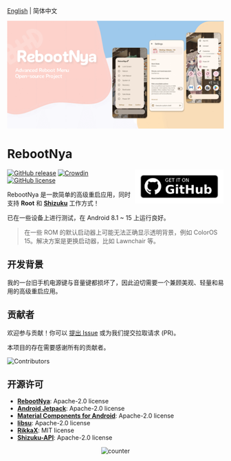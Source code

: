 [English](README.md) | 简体中文

<img src="./image/banner.png" alt="Banner"/>

# RebootNya

[<img src="./image/badges/get-it-on-github.png"
     alt="Get it on Github"
     height="80"
     align="right">](https://github.com/daisukiKaffuChino/RebootNya/releases)

[![GitHub release](https://img.shields.io/github/release/daisukiKaffuChino/RebootNya.svg?logo=github)](https://github.com/daisukiKaffuChino/RebootNya/releases/latest)
[![Crowdin](https://badges.crowdin.net/rebootnya/localized.svg)](https://crowdin.com/project/rebootnya)
[![GitHub license](https://img.shields.io/github/license/daisukiKaffuChino/RebootNya)](https://github.com/daisukiKaffuChino/RebootNya/blob/master/LICENSE)

RebootNya 是一款简单的高级重启应用，同时支持 **Root** 和 **[Shizuku](https://shizuku.rikka.app/)** 工作方式！

已在一些设备上进行测试，在 Android 8.1 ~ 15 上运行良好。

> 在一些 ROM 的默认启动器上可能无法正确显示透明背景，例如 ColorOS 15。解决方案是更换启动器，比如 Lawnchair 等。

## 开发背景

我的一台旧手机电源键与音量键都损坏了，因此迫切需要一个兼顾美观、轻量和易用的高级重启应用。

## 贡献者

欢迎参与贡献！你可以 [提出 Issue](https://github.com/daisukiKaffuChino/RebootNya/issues/new/choose) 或为我们提交拉取请求 (PR)。

本项目的存在需要感谢所有的贡献者。

![Contributors](https://contrib.rocks/image?repo=daisukiKaffuChino/RebootNya)

## 开源许可

- **[RebootNya](https://github.com/daisukiKaffuChino/RebootNya)**: Apache-2.0 license
- **[Android Jetpack](https://github.com/androidx/androidx)**: Apache-2.0 license
- **[Material Components for Android](https://github.com/material-components/material-components-android)**: Apache-2.0 license
- **[libsu](https://github.com/topjohnwu/libsu)**: Apache-2.0 license
- **[RikkaX](https://github.com/RikkaApps/RikkaX)**: MIT license
- **[Shizuku-API](https://github.com/RikkaApps/Shizuku-API)**: Apache-2.0 license

<div align="center">
   <img width="50%" src="https://count.getloli.com/@RebootNya?name=RebootNya&theme=moebooru&padding=6&offset=0&align=top&scale=1&pixelated=1&darkmode=auto" alt="counter"></br>
</div>
